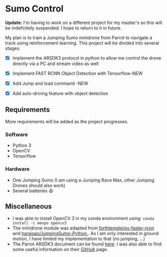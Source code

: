 # Sumo Control
**Update:** I'm having to work on a different project for my master's so this will be indefinitely suspended. I hope to return to it in future.

My plan is to train a Jumping Sumo minidrone from Parrot to navigate a track using reinforcement learning. This project will be divided into several stages:

- [x] Implement the ARSDK3 protocol in python to allow me control the drone directly via a PC and stream video as well
- [X] Implement FAST RCNN Object Detection with Tensorflow-NEW
- [X] Add Jump and load command -NEW
- [X] Add auto-driving feature with object detection


## Requirements
More requirements will be added as the project progresses.

### Software
- Python 3
- OpenCV
- Tensorflow

### Hardware
- One Jumping Sumo (I am using a Jumping Race Max, other Jumping Drones should also work)
- Several batteries :weary:

## Miscellaneous
- I was able to install OpenCV 3 in my conda environment using: `conda install -c menpo opencv3`
- The minidrone module was adapted from [forthtemple/py-faster-rcnn](https://github.com/forthtemple/py-faster-rcnn) and [haraisao/JumpingSumo-Python
](https://github.com/haraisao/JumpingSumo-Python). As I am only interested in ground motion, I have limited my implementation to that (no jumping, ...)
- The Parrot ARSDK3 document can be found [here](http://developer.parrot.com/docs/bebop/ARSDK_Protocols.pdf). I was also able to find some useful information on their [GitHub](https://github.com/Parrot-Developers) page.
